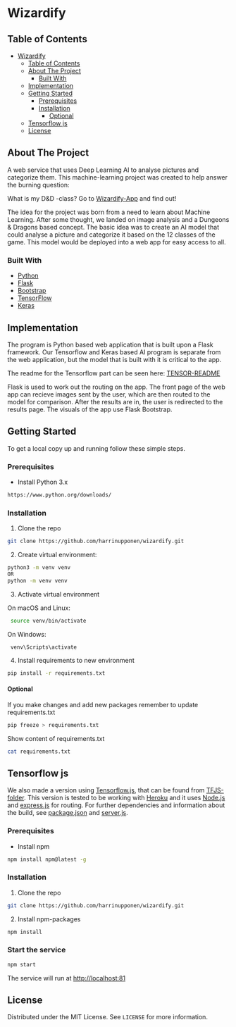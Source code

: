 # Wizardify 


## Table of Contents

- [Wizardify](#wizardify)
  - [Table of Contents](#table-of-contents)
  - [About The Project](#about-the-project)
    - [Built With](#built-with)
  - [Implementation](#implementation)
  - [Getting Started](#getting-started)
    - [Prerequisites](#prerequisites)
    - [Installation](#installation)
      - [Optional](#optional)
  - [Tensorflow js](#tensorflow-js)
  - [License](#license)

## About The Project

A web service that uses Deep Learning AI to analyse pictures and categorize them. 
This machine-learning project was created to help answer the burning question:

What is my D&D -class? Go to [Wizardify-App](https://wizardify.herokuapp.com) and find out!

The idea for the project was born from a need to learn about Machine Learning. After some thought, we landed on image analysis and a Dungeons & Dragons based concept. The basic idea was to create an AI model that could analyse a picture and categorize it based on the 12 classes of the game. This model would be deployed into a web app for easy access to all.

### Built With

* [Python](https://www.python.org/)
* [Flask](https://flask.palletsprojects.com/en/1.1.x/)
* [Bootstrap](https://getbootstrap.com)
* [TensorFlow](https://www.tensorflow.org/)
* [Keras](https://keras.io/)

## Implementation

The program is Python based web application that is built upon a Flask framework. Our Tensorflow and Keras based AI program is separate from the web application, but the model that is built with it is critical to the app.

The readme for the Tensorflow part can be seen here: [TENSOR-README](https://github.com/harrinupponen/wizardify/blob/master/TENSOR-README.md)

Flask is used to work out the routing on the app. The front page of the web app can recieve images sent by the user, which are then routed to the model for comparison. After the results are in, the user is redirected to the results page. The visuals of the app use Flask Bootstrap.

## Getting Started

To get a local copy up and running follow these simple steps.

### Prerequisites
* Install Python 3.x
```sh
https://www.python.org/downloads/
```

### Installation
 
1. Clone the repo
```sh
git clone https://github.com/harrinupponen/wizardify.git
```

2. Create virtual environment: 

```sh
python3 -m venv venv
OR
python -m venv venv
```

3. Activate virtual environment

 On macOS and Linux:

```sh
 source venv/bin/activate
```
 On Windows:

```
 venv\Scripts\activate
```

4. Install requirements to new environment

```sh
pip install -r requirements.txt
```


#### Optional

If you make changes and add new packages remember to update requirements.txt

```sh
pip freeze > requirements.txt
```

Show content of requirements.txt

```sh
cat requirements.txt
```

## Tensorflow js

We also made a version using [Tensorflow.js](https://www.tensorflow.org/js), that can be found from [TFJS-folder](https://github.com/harrinupponen/wizardify/tree/master/TFJS). This version is tested to be working with [Heroku](https://test-app-tfjs.herokuapp.com/) and it uses [Node.js](https://nodejs.org/en/) and [express.js](https://expressjs.com/) for routing. For further dependencies and information about the build, see [package.json](https://github.com/harrinupponen/wizardify/blob/master/TFJS/package.json) and [server.js](https://github.com/harrinupponen/wizardify/blob/master/TFJS/server.js).

### Prerequisites
* Install npm
```sh
npm install npm@latest -g
```

### Installation

1. Clone the repo
```sh
git clone https://github.com/harrinupponen/wizardify.git
```

2. Install npm-packages
```sh
npm install
```

### Start the service

```sh
npm start
```

The service will run at [http://localhost:81](http://localhost:81)

## License 
<!-- What license are we using?-->
Distributed under the MIT License. See `LICENSE` for more information.
